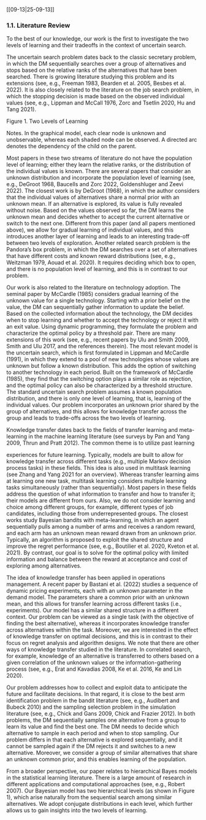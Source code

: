 [[09-13|25-09-13]]

### 1.1. Literature Review 
To the best of our knowledge, our work is the first to investigate the two levels of learning and their tradeoffs in the context of uncertain search.

The uncertain search problem dates back to the classic secretary problem, in which the DM sequentially searches over a group of alternatives and stops based on the relative ranks of the alternatives that have been searched. There is growing literature studying this problem and its extensions (see, e.g., Freeman 1983, Bearden et al. 2005, Besbes et al. 2022). It is also closely related to the literature on the job search problem, in which the stopping decision is made based on the observed individual values (see, e.g., Lippman and McCall 1976, Zorc and Tsetlin 2020, Hu and Tang 2021).

Figure 1. Two Levels of Learning

Notes. In the graphical model, each clear node is unknown and unobservable, whereas each shaded node can be observed. A directed arc denotes the dependency of the child on the parent.

Most papers in these two streams of literature do not have the population level of learning; either they learn the relative ranks, or the distribution of the individual values is known. There are several papers that consider an unknown distribution and incorporate the population level of learning (see, e.g., DeGroot 1968, Baucells and Zorc 2022, Goldenshluger and Zeevi 2022). The closest work is by DeGroot (1968), in which the author considers that the individual values of alternatives share a normal prior with an unknown mean. If an alternative is explored, its value is fully revealed without noise. Based on the values observed so far, the DM learns the unknown mean and decides whether to accept the current alternative or switch to the next one. Different from this paper (and all papers mentioned above), we allow for gradual learning of individual values, and this introduces another layer of learning and leads to an interesting trade-off between two levels of exploration. Another related search problem is the Pandora’s box problem, in which the DM searches over a set of alternatives that have different costs and known reward distributions (see, e.g., Weitzman 1979, Aouad et al. 2020). It requires deciding which box to open, and there is no population level of learning, and this is in contrast to our problem.

Our work is also related to the literature on technology adoption. The seminal paper by McCardle (1985) considers gradual learning of the unknown value for a single technology. Starting with a prior belief on the value, the DM can sequentially gather information to update the belief. Based on the collected information about the technology, the DM decides when to stop learning and whether to accept the technology or reject it with an exit value. Using dynamic programming, they formulate the problem and characterize the optimal policy by a threshold pair. There are many extensions of this work (see, e.g., recent papers by Ulu and Smith 2009, Smith and Ulu 2017, and the references therein). The most relevant model is the uncertain search, which is first formulated in Lippman and McCardle (1991), in which they extend to a pool of new technologies whose values are unknown but follow a known distribution. This adds the option of switching to another technology in each period. Built on the framework of McCardle (1985), they find that the switching option plays a similar role as rejection, and the optimal policy can also be characterized by a threshold structure. The standard uncertain search problem assumes a known population distribution, and there is only one level of learning, that is, learning of the individual values. Our problem incorporates an unknown prior shared by the group of alternatives, and this allows for knowledge transfer across the group and leads to trade-offs across the two levels of learning.

Knowledge transfer dates back to the fields of transfer learning and meta-learning in the machine learning literature (see surveys by Pan and Yang 2009, Thrun and Pratt 2012). The common theme is to utilize past learning

experiences for future learning. Typically, models are built to allow for knowledge transfer across different tasks (e.g., multiple Markov decision process tasks) in these fields. This idea is also used in multitask learning (see Zhang and Yang 2021 for an overview). Whereas transfer learning aims at learning one new task, multitask learning considers multiple learning tasks simultaneously (rather than sequentially). Most papers in these fields address the question of what information to transfer and how to transfer it; their models are different from ours. Also, we do not consider learning and choice among different groups, for example, different types of job candidates, including those from underrepresented groups. The closest works study Bayesian bandits with meta-learning, in which an agent sequentially pulls among a number of arms and receives a random reward, and each arm has an unknown mean reward drawn from an unknown prior. Typically, an algorithm is proposed to exploit the shared structure and improve the regret performance (see, e.g., Boutilier et al. 2020, Kveton et al. 2021). By contrast, our goal is to solve for the optimal policy with limited information and balance between the reward at acceptance and cost of exploring among alternatives.

The idea of knowledge transfer has been applied in operations management. A recent paper by Bastani et al. (2022) studies a sequence of dynamic pricing experiments, each with an unknown parameter in the demand model. The parameters share a common prior with an unknown mean, and this allows for transfer learning across different tasks (i.e., experiments). Our model has a similar shared structure in a different context. Our problem can be viewed as a single task (with the objective of finding the best alternative), whereas it incorporates knowledge transfer across alternatives within the task. Moreover, we are interested in the effect of knowledge transfer on optimal decisions, and this is in contrast to their focus on regret analysis and algorithm designs. We note that there are other ways of knowledge transfer studied in the literature. In correlated search, for example, knowledge of an alternative is transferred to others based on a given correlation of the unknown values or the information-gathering process (see, e.g., Erat and Kavadias 2008, Ke et al. 2016, Ke and Lin 2020).

Our problem addresses how to collect and exploit data to anticipate the future and facilitate decisions. In that regard, it is close to the best arm identification problem in the bandit literature (see, e.g., Audibert and Bubeck 2010) and the sampling selection problem in the simulation literature (see, e.g., Chick and Gans 2009, Chick and Frazier 2012). In both problems, the DM sequentially samples one alternative from a group to learn its value and find the best one. The DM needs to decide which alternative to sample in each period and when to stop sampling. Our problem differs in that each alternative is explored sequentially, and it cannot be sampled again if the DM rejects it and switches to a new alternative. Moreover, we consider a group of similar alternatives that share an unknown common prior, and this enables learning of the population.

From a broader perspective, our paper relates to hierarchical Bayes models in the statistical learning literature. There is a large amount of research in different applications and computational approaches (see, e.g., Robert 2007). Our Bayesian model has two hierarchical levels (as shown in Figure 1), which arise naturally from the sequential search among similar alternatives. We adopt conjugate distributions in each level, which further allows us to gain insights into the two levels of learning.